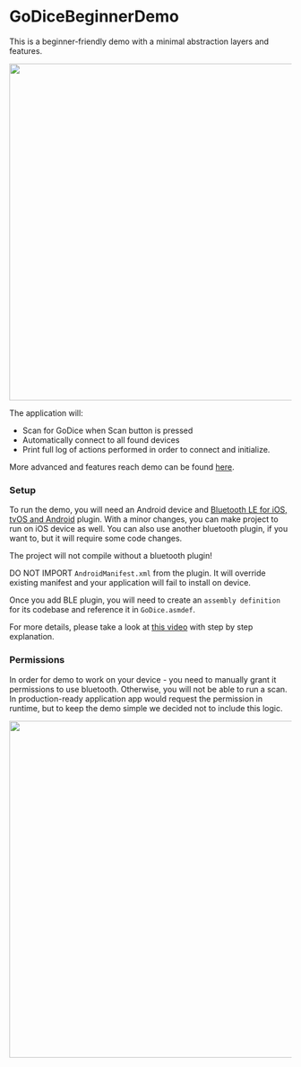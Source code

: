 # GoDiceBeginnerDemo

This is a beginner-friendly demo with a minimal abstraction layers and features.

<img src="https://github.com/user-attachments/assets/a6e1ccd1-02e6-4600-a51e-a965d782accf"  width="600">

The application will:
- Scan for GoDice when Scan button is pressed
- Automatically connect to all found devices 
- Print full log of actions performed in order to connect and initialize. 

More advanced and features reach demo can be found [here](https://github.com/ParticulaCode/GoDiceUnityDemo).

### Setup
To run the demo, you will need an Android device and [Bluetooth LE for iOS, tvOS and Android](https://assetstore.unity.com/packages/tools/network/bluetooth-le-for-ios-tvos-and-android-26661) plugin. With a minor changes, you can make project to run on iOS device as well. You can also use another bluetooth plugin, if you want to, but it will require some code changes.

The project will not compile without a bluetooth plugin!

DO NOT IMPORT `AndroidManifest.xml` from the plugin. It will override existing manifest and your application will fail to install on device.

Once you add BLE plugin, you will need to create an `assembly definition` for its codebase and reference it in `GoDice.asmdef`.

For more details, please take a look at [this video](https://youtu.be/SjlsfxbiFwc?si=vHPahms5iEVYLXYL&t=45) with step by step explanation. 

### Permissions
In order for demo to work on your device - you need to manually grant it permissions to use bluetooth. Otherwise, you will not be able to run a scan. In production-ready application app would request the permission in runtime, but to keep the demo simple we decided not to include this logic.

<img src="https://github.com/user-attachments/assets/9f6c60d6-ac3a-4103-a624-cd2d19492ec0" width="600">

